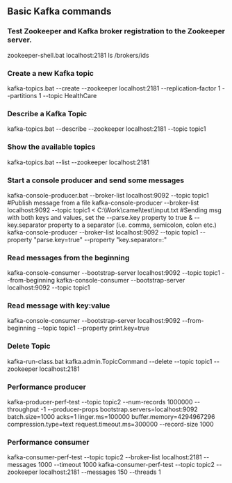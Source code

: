 ## Basic Kafka commands

### Test Zookeeper and Kafka broker registration to the Zookeeper server.
zookeeper-shell.bat localhost:2181 ls /brokers/ids

### Create a new Kafka topic
kafka-topics.bat --create --zookeeper localhost:2181 --replication-factor 1 --partitions 1 --topic HealthCare

### Describe a Kafka Topic
kafka-topics.bat --describe --zookeeper localhost:2181 --topic topic1

### Show the available topics
kafka-topics.bat --list --zookeeper localhost:2181  

### Start a console producer and send some messages 
kafka-console-producer.bat --broker-list localhost:9092 --topic topic1
#Publish message from a file
kafka-console-producer --broker-list localhost:9092 --topic topic1 < C:\Work\camel\test\input.txt
#Sending msg with both keys and values, set the --parse.key property to true & --key.separator property to a separator (i.e. comma, semicolon, colon etc.) 
kafka-console-producer --broker-list localhost:9092 --topic topic1 --property "parse.key=true" --property "key.separator=:"

### Read messages from the beginning
kafka-console-consumer --bootstrap-server localhost:9092 --topic topic1 --from-beginning
kafka-console-consumer --bootstrap-server localhost:9092 --topic topic1

### Read message with key:value
kafka-console-consumer --bootstrap-server localhost:9092 --from-beginning --topic topic1 --property print.key=true

### Delete Topic
kafka-run-class.bat kafka.admin.TopicCommand --delete --topic topic1 --zookeeper localhost:2181

### Performance producer
kafka-producer-perf-test --topic topic2 --num-records 1000000 --throughput -1 --producer-props bootstrap.servers=localhost:9092 batch.size=1000 acks=1 linger.ms=100000 buffer.memory=4294967296 compression.type=text request.timeout.ms=300000 --record-size 1000

### Performance consumer
kafka-consumer-perf-test --topic topic2 --broker-list localhost:2181 --messages 1000 --timeout 1000
kafka-consumer-perf-test --topic topic2 --zookeeper localhost:2181 --messages 150 --threads 1
